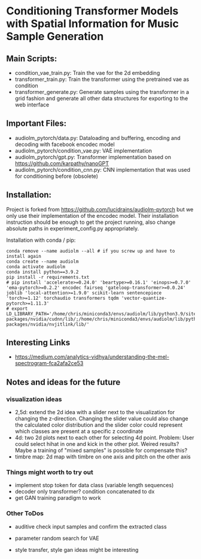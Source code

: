 # Conditioning Transformer Models with Spatial Information for Music Sample Generation

## Main Scripts:

- condition_vae_train.py: Train the vae for the 2d embedding
- transformer_train.py: Train the transformer using the pretrained vae as condition
- transformer_generate.py: Generate samples using the transformer in a grid fashion and generate all other data structures for exporting to the web interface

## Important Files:

- audiolm_pytorch/data.py: Dataloading and buffering, encoding and decoding with facebook encodec model
- audiolm_pytorch/condition_vae.py: VAE implementation
- audiolm_pytorch/gpt.py: Transformer implementation based on https://github.com/karpathy/nanoGPT
- audiolm_pytorch/condition_cnn.py: CNN implementation that was used for conditioning before (obsolete)

## Installation:

Project is forked from https://github.com/lucidrains/audiolm-pytorch but we only use their implementation of the encodec model. Their installation instruction should be enough to get the project running, also change absolute paths in experiment_config.py appropriately.

Installation with conda / pip:

    conda remove --name audiolm --all # if you screw up and have to install again
    conda create --name audiolm
    conda activate audiolm
    conda install python==3.9.2
    pip install -r requirements.txt
    # pip install 'accelerate>=0.24.0' 'beartype>=0.16.1' 'einops>=0.7.0' 'ema-pytorch>=0.2.2' encodec fairseq 'gateloop-transformer>=0.0.24' joblib 'local-attention>=1.9.0' scikit-learn sentencepiece 'torch>=1.12' torchaudio transformers tqdm 'vector-quantize-pytorch>=1.11.3'
    # export LD_LIBRARY_PATH='/home/chris/miniconda3/envs/audiolm/lib/python3.9/site-packages/nvidia/cudnn/lib/;/home/chris/miniconda3/envs/audiolm/lib/python3.9/site-packages/nvidia/nvjitlink/lib/'

## Interesting Links

- https://medium.com/analytics-vidhya/understanding-the-mel-spectrogram-fca2afa2ce53

## Notes and ideas for the future

### visualization ideas
- 2,5d: extend the 2d idea with a slider next to the visualization for changing the z-direction. Changing the slider value could also change the calculated color distribution and the slider color could represent which classes are present at a specific z coordinate
- 4d: two 2d plots next to each other for selecting 4d point. Problem: User could select hihat in one and kick in the other plot. Weired results? Maybe a training of "mixed samples" is possible for compensate this?
- timbre map: 2d map with timbre on one axis and pitch on the other axis

### Things might worth to try out

- implement stop token for data class (variable length sequences)
- decoder only transformer? condition concatenated to dx
- get GAN training paradigm to work

### Other ToDos
- auditive check input samples and confirm the extracted class
- parameter random search for VAE

- style transfer, style gan ideas might be interesting

